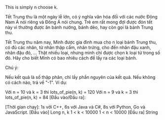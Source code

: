 This is simply n choose k.



Tết Trung thu là một ngày lễ lớn, có ý nghĩa văn hóa đối với các nước Đông Nam Á nói riêng và Đông Á nói chung. Trẻ em rất mong đợi được đón tết này vì thường được ăn bánh nướng, bánh dẻo, hay còn gọi là bánh Trung thu. 

Tết Trung thu năm nay, Minh được gia đình mua cho n loại bánh Trung thu, có đủ các nhân, từ nhân thập cẩm, nhân trứng, cho đến nhân đậu xanh, nhân đậu đỏ, ... Thật nhiều loại, nhưng mình chỉ được chọn k loại từ trong số đó. Hãy cho biết Minh có bao nhiêu cách để lấy ra các loại bánh.

Chú ý:

Nếu kết quả là số thập phân, chỉ lấy phần nguyên của kết quả. Nếu không có cách nào, trả về "-1".
Ví dụ:

Với n = 10 và k = 3 thì lots_of_pie(n, k) = 120
Với n = 9 và k = 3 thì lots_of_pie(n, k) = 84
[Đầu vào/Đầu ra]:

[Thời gian chạy]: 1s với C++, 6s với Java và C#, 8s với Python, Go và JavaScript.
[Đầu vào] Long n, k
1 < k < 10000
1 < n < 10000
[Đầu ra] String 
